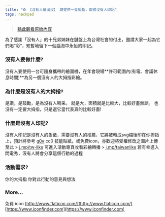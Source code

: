 ```yaml
---
title: "⚽ 【沒有人繪出沒】 請提供一隻拇指，取得沒有人印記"
tags: hackpad
---
```


> [點此觀看原始內容](https://g0v.hackpad.tw/WyUTCuMt6yz)


為了感謝「沒有人」的十兄弟姊妹在鍵盤上為台灣社會的付出，邀請大家一起為它們喝”彩”，短暫地留下一個腦海中永恒的印記。

### 沒有人要做什麼?

沒有人要使用一台可隨身攜帶的繪圖機，在年會現場**許可範圍內(有電、會議休息時間)**為另一個沒有人的大拇指彩繪。

### 為什麼是沒有人的大拇指?

是讚，是鼓勵，是為沒有人喝采。
就是大，面積就是比較大，比較好畫無誤。
也沒有一定要大拇指，只是選它當代表真的比較好畫!

### 什麼是沒有人印記?

沒有人印記是沒有人的象徵，需要沒有人的推薦，它將被轉成svg檔後印在你拇指上，預計將參考 [g0v](https://g0v.hackpad.com/ixEzvkuYgzA) cc0 技能貼紙，或免費icon，亦歡迎將受權修改之圖片上傳至此 > [j.mp/tw-like](http://j.mp/tw-like)
可進入活動專頁收看彩繪轉播 \> [j.mp/taiwanlike](https://j.mp/taiwanlike)
若有幸進入閃電秀，沒有人將會分享這個行動的過程


### 活動需求?

你的大拇指
你對此行動的意見與想法


### More...

免費 icon
[http://www.flaticon.com/](http://www.flaticon.com/)
[https://www.iconfinder.com](https://www.iconfinder.com)


